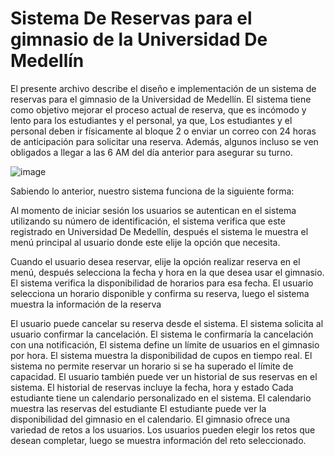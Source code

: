  #  Sistema De Reservas para el gimnasio de la Universidad De Medellín

El presente archivo describe el diseño e implementación de un sistema de reservas para el gimnasio de la Universidad de Medellín. El sistema tiene como objetivo mejorar el proceso actual de reserva, que es incómodo y lento para los estudiantes y el personal, ya que, Los estudiantes y el personal deben ir físicamente al bloque 2 o enviar un correo con 24 horas de anticipación para solicitar una reserva. Además, algunos incluso se ven obligados a llegar a las 6 AM del día anterior para asegurar su turno.


![image](https://github.com/Alcaraz5678/ProyectoGym/assets/159556883/bbc8cd95-abb7-4167-a0ef-8c91fbeb9ae1)


Sabiendo lo anterior, nuestro sistema funciona de la siguiente forma:

Al momento de iniciar sesión los usuarios se autentican en el sistema utilizando su número de identificación, el sistema verifica que este registrado en Universidad De Medellín, después el sistema le muestra el menú principal al usuario donde este elije la opción que necesita.

Cuando el usuario desea reservar, elije la opción realizar reserva en el menú, después selecciona la fecha y hora en la que desea usar el gimnasio. El sistema verifica la disponibilidad de horarios para esa fecha. El usuario selecciona un horario disponible y confirma su reserva,
luego el sistema muestra la información de la reserva

El usuario puede cancelar su reserva desde el sistema. El sistema solicita al usuario confirmar la cancelación. El sistema le confirmaría la cancelación con una notificación, El sistema define un límite de usuarios en el gimnasio por hora. El sistema muestra la disponibilidad de cupos en tiempo real. El sistema no permite reservar un horario si se ha superado el límite de capacidad.
El usuario también puede ver un historial de sus reservas en el sistema. El historial de reservas incluye la fecha, hora y estado
Cada estudiante tiene un calendario personalizado en el sistema. El calendario muestra las reservas del estudiante El estudiante puede ver la disponibilidad del gimnasio en el calendario. 
El gimnasio ofrece una variedad de retos a los usuarios. Los usuarios pueden elegir los retos que desean completar, luego se muestra información del reto seleccionado.
